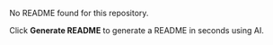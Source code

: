 No README found for this repository. 

Click **Generate README** to generate a README in seconds using AI.